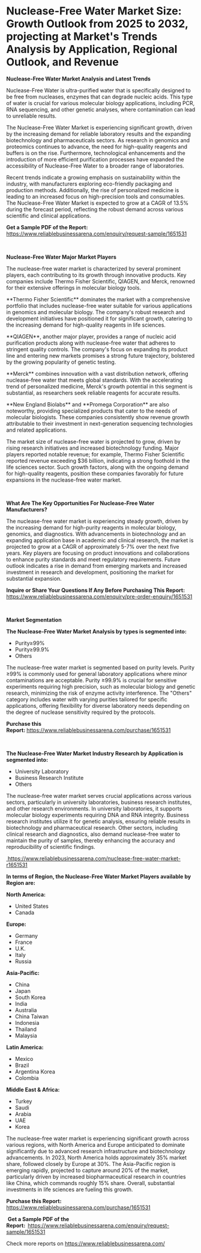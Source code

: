 <p><h1>Nuclease-Free Water Market Size: Growth Outlook from 2025 to 2032, projecting at Market's Trends Analysis by Application, Regional Outlook, and Revenue</h1></p><p><strong>Nuclease-Free Water Market Analysis and Latest Trends</strong></p>
<p><p>Nuclease-Free Water is ultra-purified water that is specifically designed to be free from nucleases, enzymes that can degrade nucleic acids. This type of water is crucial for various molecular biology applications, including PCR, RNA sequencing, and other genetic analyses, where contamination can lead to unreliable results. </p><p>The Nuclease-Free Water Market is experiencing significant growth, driven by the increasing demand for reliable laboratory results and the expanding biotechnology and pharmaceuticals sectors. As research in genomics and proteomics continues to advance, the need for high-quality reagents and buffers is on the rise. Furthermore, technological enhancements and the introduction of more efficient purification processes have expanded the accessibility of Nuclease-Free Water to a broader range of laboratories.</p><p>Recent trends indicate a growing emphasis on sustainability within the industry, with manufacturers exploring eco-friendly packaging and production methods. Additionally, the rise of personalized medicine is leading to an increased focus on high-precision tools and consumables. The Nuclease-Free Water Market is expected to grow at a CAGR of 13.5% during the forecast period, reflecting the robust demand across various scientific and clinical applications.</p></p>
<p><strong>Get a Sample PDF of the Report:&nbsp;</strong> <a href="https://www.reliablebusinessarena.com/enquiry/request-sample/1651531?utm_campaign=3521&utm_medium=2&utm_source=Github&utm_content=ia&utm_term=23032025&utm_id=nuclease-free-water">https://www.reliablebusinessarena.com/enquiry/request-sample/1651531</a></p>
<p>&nbsp;</p>
<p><strong>Nuclease-Free Water Major Market Players</strong></p>
<p><p>The nuclease-free water market is characterized by several prominent players, each contributing to its growth through innovative products. Key companies include Thermo Fisher Scientific, QIAGEN, and Merck, renowned for their extensive offerings in molecular biology tools.</p><p>**Thermo Fisher Scientific** dominates the market with a comprehensive portfolio that includes nuclease-free water suitable for various applications in genomics and molecular biology. The company's robust research and development initiatives have positioned it for significant growth, catering to the increasing demand for high-quality reagents in life sciences.</p><p>**QIAGEN**, another major player, provides a range of nucleic acid purification products along with nuclease-free water that adheres to stringent quality controls. The company's focus on expanding its product line and entering new markets promises a strong future trajectory, bolstered by the growing popularity of genetic testing.</p><p>**Merck** combines innovation with a vast distribution network, offering nuclease-free water that meets global standards. With the accelerating trend of personalized medicine, Merck's growth potential in this segment is substantial, as researchers seek reliable reagents for accurate results.</p><p>**New England Biolabs** and **Promega Corporation** are also noteworthy, providing specialized products that cater to the needs of molecular biologists. These companies consistently show revenue growth attributable to their investment in next-generation sequencing technologies and related applications.</p><p>The market size of nuclease-free water is projected to grow, driven by rising research initiatives and increased biotechnology funding. Major players reported notable revenue; for example, Thermo Fisher Scientific reported revenue exceeding $36 billion, indicating a strong foothold in the life sciences sector. Such growth factors, along with the ongoing demand for high-quality reagents, position these companies favorably for future expansions in the nuclease-free water market.</p></p>
<p>&nbsp;</p>
<p><strong>What Are The Key Opportunities For Nuclease-Free Water Manufacturers?</strong></p>
<p><p>The nuclease-free water market is experiencing steady growth, driven by the increasing demand for high-purity reagents in molecular biology, genomics, and diagnostics. With advancements in biotechnology and an expanding application base in academic and clinical research, the market is projected to grow at a CAGR of approximately 5-7% over the next five years. Key players are focusing on product innovations and collaborations to enhance purity standards and meet regulatory requirements. Future outlook indicates a rise in demand from emerging markets and increased investment in research and development, positioning the market for substantial expansion.</p></p>
<p><strong>Inquire or Share Your Questions If Any Before Purchasing This Report:</strong> <a href="https://www.reliablebusinessarena.com/enquiry/pre-order-enquiry/1651531?utm_campaign=3521&utm_medium=2&utm_source=Github&utm_content=ia&utm_term=23032025&utm_id=nuclease-free-water">https://www.reliablebusinessarena.com/enquiry/pre-order-enquiry/1651531</a></p>
<p>&nbsp;</p>
<p><strong>Market Segmentation</strong></p>
<p><strong>The Nuclease-Free Water Market Analysis by types is segmented into:</strong></p>
<p><ul><li>Purity≥99%</li><li>Purity≥99.9%</li><li>Others</li></ul></p>
<p><p>The nuclease-free water market is segmented based on purity levels. Purity ≥99% is commonly used for general laboratory applications where minor contaminations are acceptable. Purity ≥99.9% is crucial for sensitive experiments requiring high precision, such as molecular biology and genetic research, minimizing the risk of enzyme activity interference. The "Others" category includes water with varying purities tailored for specific applications, offering flexibility for diverse laboratory needs depending on the degree of nuclease sensitivity required by the protocols.</p></p>
<p><strong>Purchase this Report:&nbsp;</strong><a href="https://www.reliablebusinessarena.com/purchase/1651531?utm_campaign=3521&utm_medium=2&utm_source=Github&utm_content=ia&utm_term=23032025&utm_id=nuclease-free-water">https://www.reliablebusinessarena.com/purchase/1651531</a></p>
<p>&nbsp;</p>
<p><strong>The Nuclease-Free Water Market Industry Research by Application is segmented into:</strong></p>
<p><ul><li>University Laboratory</li><li>Business Research Institute</li><li>Others</li></ul></p>
<p><p>The nuclease-free water market serves crucial applications across various sectors, particularly in university laboratories, business research institutes, and other research environments. In university laboratories, it supports molecular biology experiments requiring DNA and RNA integrity. Business research institutes utilize it for genetic analysis, ensuring reliable results in biotechnology and pharmaceutical research. Other sectors, including clinical research and diagnostics, also demand nuclease-free water to maintain the purity of samples, thereby enhancing the accuracy and reproducibility of scientific findings.</p></p>
<p><a href="https://www.reliablebusinessarena.com/nuclease-free-water-market-r1651531?utm_campaign=3521&utm_medium=2&utm_source=Github&utm_content=ia&utm_term=23032025&utm_id=nuclease-free-water">&nbsp;https://www.reliablebusinessarena.com/nuclease-free-water-market-r1651531</a></p>
<p><strong>In terms of Region, the Nuclease-Free Water Market Players available by Region are:</strong></p>
<p>
    <p> <strong> North America: </strong>
        <ul>
            <li>United States</li>
            <li>Canada</li>
        </ul>
        </p> 
    <p> <strong> Europe: </strong>
        <ul>
            <li>Germany</li>
            <li>France</li>
            <li>U.K.</li>
            <li>Italy</li>
            <li>Russia</li>
        </ul>
        </p> 
    <p> <strong> Asia-Pacific: </strong>
        <ul>
            <li>China</li>
            <li>Japan</li>
            <li>South Korea</li>
            <li>India</li>
            <li>Australia</li>
            <li>China Taiwan</li>
            <li>Indonesia</li>
            <li>Thailand</li>
            <li>Malaysia</li>
        </ul>
        </p> 
    <p> <strong> Latin America: </strong>
        <ul>
            <li>Mexico</li>
            <li>Brazil</li>
            <li>Argentina Korea</li>
            <li>Colombia</li>
        </ul>
        </p> 
    <p> <strong> Middle East & Africa: </strong>
        <ul>
            <li>Turkey</li>
            <li>Saudi</li>
            <li>Arabia</li>
            <li>UAE</li>
            <li>Korea</li>
        </ul>
    </p>
    </p>
<p><p>The nuclease-free water market is experiencing significant growth across various regions, with North America and Europe anticipated to dominate significantly due to advanced research infrastructure and biotechnology advancements. In 2023, North America holds approximately 35% market share, followed closely by Europe at 30%. The Asia-Pacific region is emerging rapidly, projected to capture around 20% of the market, particularly driven by increased biopharmaceutical research in countries like China, which commands roughly 15% share. Overall, substantial investments in life sciences are fueling this growth.</p></p>
<p><strong>Purchase this Report: </strong><a href="https://www.reliablebusinessarena.com/purchase/1651531?utm_campaign=3521&utm_medium=2&utm_source=Github&utm_content=ia&utm_term=23032025&utm_id=nuclease-free-water">https://www.reliablebusinessarena.com/purchase/1651531</a></p>
<p>&nbsp;<strong>Get a Sample PDF of the Report:&nbsp;&nbsp;</strong><a href="https://www.reliablebusinessarena.com/enquiry/request-sample/1651531?utm_campaign=3521&utm_medium=2&utm_source=Github&utm_content=ia&utm_term=23032025&utm_id=nuclease-free-water">https://www.reliablebusinessarena.com/enquiry/request-sample/1651531</a></p>
<p><strong></strong></p>
<p>Check more reports on <a href="https://www.reliablebusinessarena.com/?utm_campaign=3521&utm_medium=2&utm_source=Github&utm_content=ia&utm_term=23032025&utm_id=nuclease-free-water">https://www.reliablebusinessarena.com/</a></p>